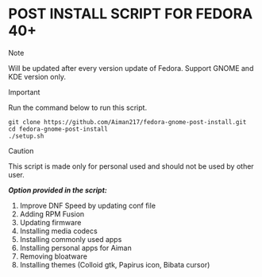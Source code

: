 POST INSTALL SCRIPT FOR FEDORA 40+
===========================
> [!NOTE] 
> Will be updated after every version update of Fedora. Support GNOME and KDE version only.

> [!IMPORTANT]
> Run the command below to run this script.
>
> ```
> git clone https://github.com/Aiman217/fedora-gnome-post-install.git
> cd fedora-gnome-post-install
> ./setup.sh
> ```

> [!CAUTION]
> This script is made only for personal used and should not be used by other user.

***Option provided in the script:***
1. Improve DNF Speed by updating conf file
2. Adding RPM Fusion
3. Updating firmware
4. Installing media codecs
5. Installing commonly used apps
6. Installing personal apps for Aiman
7. Removing bloatware
8. Installing themes (Colloid gtk, Papirus icon, Bibata cursor)
